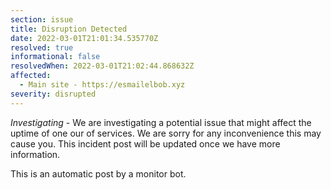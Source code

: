 ```yaml
---
section: issue
title: Disruption Detected
date: 2022-03-01T21:01:34.535770Z
resolved: true
informational: false
resolvedWhen: 2022-03-01T21:02:44.868632Z
affected:
  - Main site - https://esmailelbob.xyz
severity: disrupted
---
```

*Investigating* - We are investigating a potential issue that might affect the uptime of one our of services. We are sorry for any inconvenience this may cause you. This incident post will be updated once we have more information.

This is an automatic post by a monitor bot.
        